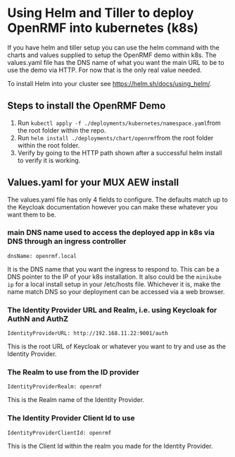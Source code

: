# Using Helm and Tiller to deploy OpenRMF into kubernetes (k8s)

If you have helm and tiller setup you can use the helm command with the charts and values supplied
to setup the OpenRMF demo within k8s. The values.yaml file has the DNS name of what you want the 
main URL to be to use the demo via HTTP. For now that is the only real value needed. 

To install Helm into your cluster see https://helm.sh/docs/using_helm/.

## Steps to install the OpenRMF Demo

1. Run `kubectl apply -f ./deployments/kubernetes/namespace.yaml`from the root folder within the repo.
2. Run `helm install ./deployments/chart/openrmf`from the root folder within the root folder.
3. Verify by going to the HTTP path shown after a successful helm install to verify it is working.

## Values.yaml for your MUX AEW install

The values.yaml file has only 4 fields to configure. The defaults match up to the Keycloak documentation however you can make these whatever you want them to be. 

### main DNS name used to access the deployed app in k8s via DNS through an ingress controller
```
dnsName: openrmf.local
```
It is the DNS name that you want the ingress to respond to. This can be a DNS pointer to the IP of your k8s installation. It also could be the `minikube ip` for a local  install setup in your /etc/hosts file. Whichever it is, make the name match DNS so your deployment can be accessed via a web browser.

### The Identity Provider URL and Realm, i.e. using Keycloak for AuthN and AuthZ
```
IdentityProviderURL: http://192.168.11.22:9001/auth
```
This is the root URL of Keycloak or whatever you want to try and use as the Identity Provider.

### The Realm to use from the ID provider
```
IdentityProviderRealm: openrmf
```
This is the Realm name of the Identity Provider.

### The Identity Provider Client Id to use
```
IdentityProviderClientId: openrmf
```
This is the Client Id within the realm you made for the Identity Provider.